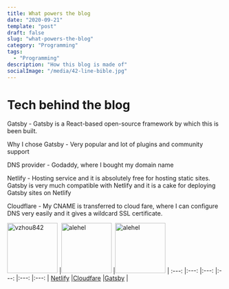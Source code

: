 ```yaml
---
title: What powers the blog
date: "2020-09-21"
template: "post"
draft: false
slug: "what-powers-the-blog"
category: "Programming"
tags:
  - "Programming"
description: "How this blog is made of"
socialImage: "/media/42-line-bible.jpg"
---
```


# Tech behind the blog

Gatsby - Gatsby is a React-based open-source framework by which this is been built.

Why I chose Gatsby - Very popular and lot of plugins and community support 


DNS provider - Godaddy, where I bought my domain name 

Netlify - Hosting service and it is absolutely free for hosting static sites. Gatsby  is very much compatible with Netlify and it is a cake for deploying Gatsby sites on Netlify

Cloudflare - My CNAME is transferred to cloud fare, where I can configure DNS very easily and it gives a wildcard SSL certificate.


[<img alt="vzhou842" src="https://cdn.thenewstack.io/media/2018/03/a6345c70-988825c6-netlifylogo.jpg" width="117">](https://github.com/vzhou842) |[<img alt="alehel" src="https://www.cloudflare.com/img/logo-cloudflare-dark.svg" width="117">](https://github.com/alehel) |[<img alt="alehel" src="https://www.gatsbyjs.com/static/d4ed2bdc92d5aa7991670a394c910cc8/a3df1/vertical-treatment.jpg" width="117">](https://www.gatsbyjs.com) |
:---: |:---: |:---: |:---: |:---: |:---: |
[Netlify](https://www.netlify.com/) |[Cloudfare](https://www.cloudflare.com/) |[Gatsby](https://www.gatsbyjs.com/) |
